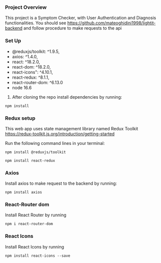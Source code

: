 ### Project Overview

This project is a Symptom Checker, with User Authentication and Diagnosis functionalities. 
You should see https://github.com/mateoghidini1998/lightit-backend and follow procedure to make requests to the api

### Set Up

- @reduxjs/toolkit: ^1.9.5,
- axios: ^1.4.0,
- react: ^18.2.0,
- react-dom: ^18.2.0,
- react-icons": ^4.10.1,
- react-redux: ^8.1.1,
- react-router-dom: ^6.13.0
- node 16.6

1. After cloning the repo install dependencies by running:
```
npm install
```

### Redux setup
This web app uses state management library named Redux Toolkit https://redux-toolkit.js.org/introduction/getting-started

Run the following command lines in your terminal:

```
npm install @reduxjs/toolkit
```
```
npm install react-redux
```

### Axios
Install axios to make request to the backend by running:

```
npm install axios
```

### React-Router dom
Install React Router by running

```
npm i react-router-dom
```

### React Icons

Install React Icons by running 
``` 
npm install react-icons --save
```
